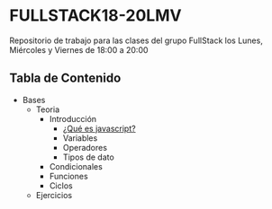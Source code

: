 # FULLSTACK18-20LMV

Repositorio de trabajo para las clases del grupo FullStack los Lunes, Miércoles y Viernes de 18:00 a 20:00

## Tabla de Contenido

- Bases
  - Teoria
    - Introducción
      - [¿Qué es javascript?](bases/teoria/introduccion/que-es-javascript.md)
      - Variables
      - Operadores
      - Tipos de dato
    - Condicionales
    - Funciones
    - Ciclos
  - Ejercicios
